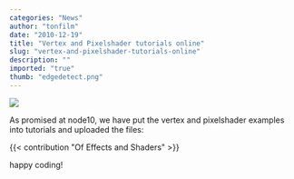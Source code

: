 ```yaml
---
categories: "News"
author: "tonfilm"
date: "2010-12-19"
title: "Vertex and Pixelshader tutorials online"
slug: "vertex-and-pixelshader-tutorials-online"
description: ""
imported: "true"
thumb: "edgedetect.png"
---
```



![](edgedetect.png) 

As promised at node10, we have put the vertex and pixelshader examples into tutorials and uploaded the files:

{{< contribution "Of Effects and Shaders" >}}

happy coding!
